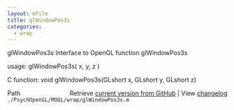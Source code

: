 ```yaml
---
layout: mfile
title: glWindowPos3s
categories:
  - wrap
---
```


glWindowPos3s  Interface to OpenGL function glWindowPos3s

usage:  glWindowPos3s\( x, y, z \)

C function:  void glWindowPos3s\(GLshort x, GLshort y, GLshort z\)


<div class="code_header" style="text-align:right;">
  <span style="float:left;">Path&nbsp;&nbsp;</span> <span class="counter">Retrieve <a href=
  "https://raw.github.com/Psychtoolbox-3/Psychtoolbox-3/beta/./PsychOpenGL/MOGL/wrap/glWindowPos3s.m">current version from GitHub</a> | View <a href=
  "https://github.com/Psychtoolbox-3/Psychtoolbox-3/commits/beta/./PsychOpenGL/MOGL/wrap/glWindowPos3s.m">changelog</a></span>
</div>
<div class="code">
  <code>./PsychOpenGL/MOGL/wrap/glWindowPos3s.m</code>
</div>
